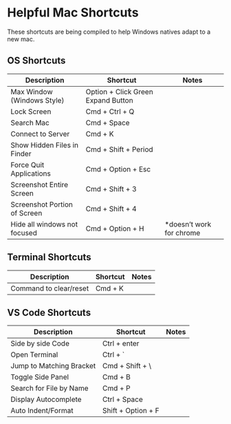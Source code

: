# Helpful Mac Shortcuts

These shortcuts are being compiled to help Windows natives adapt to a new mac. 

## OS Shortcuts
Description | Shortcut | Notes
--- | --- | ---
Max Window (Windows Style) | Option + Click Green Expand Button | 
Lock Screen | Cmd + Ctrl + Q | 
Search Mac | Cmd + Space | 
Connect to Server | Cmd + K | 
Show Hidden Files in Finder | Cmd + Shift + Period | 
Force Quit Applications | Cmd + Option + Esc | 
Screenshot Entire Screen | Cmd + Shift + 3 |
Screenshot Portion of Screen | Cmd + Shift + 4 | 
Hide all windows not focused | Cmd + Option + H | *doesn’t work for chrome

## Terminal Shortcuts
Description | Shortcut | Notes
--- | --- | ---
Command to clear/reset | Cmd + K | 		

## VS Code Shortcuts
Description | Shortcut | Notes
--- | --- | ---
Side by side Code | Ctrl + enter | 
Open Terminal	| Ctrl + ` |
Jump to Matching Bracket | Cmd + Shift + \ | 
Toggle Side Panel	| Cmd + B | 
Search for File by Name	| Cmd + P | 
Display Autocomplete | Ctrl + Space |
Auto Indent/Format | Shift + Option + F | 
